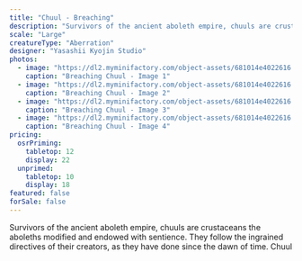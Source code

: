 ```yaml
---
title: "Chuul - Breaching"
description: "Survivors of the ancient aboleth empire, chuuls are crustaceans the aboleths modified and endowed with sentience. They follow the ingrained directives of their creators, as they have done since the dawn of time. Chuul"
scale: "Large"
creatureType: "Aberration"
designer: "Yasashii Kyojin Studio"
photos:
  - image: "https://dl2.myminifactory.com/object-assets/681014e4022616.58705971/images/720X720-Chuul_04_PS.jpg"
    caption: "Breaching Chuul - Image 1"
  - image: "https://dl2.myminifactory.com/object-assets/681014e4022616.58705971/images/720X720-Chuul_04_SCALE.jpg"
    caption: "Breaching Chuul - Image 2"
  - image: "https://dl2.myminifactory.com/object-assets/681014e4022616.58705971/images/720X720-Chuul_04_B.jpg"
    caption: "Breaching Chuul - Image 3"
  - image: "https://dl2.myminifactory.com/object-assets/681014e4022616.58705971/images/720X720-Chuul_04_C.jpg"
    caption: "Breaching Chuul - Image 4"
pricing:
  osrPriming:
    tabletop: 12
    display: 22
  unprimed:
    tabletop: 10
    display: 18
featured: false
forSale: false
---
```


Survivors of the ancient aboleth empire, chuuls are crustaceans the aboleths modified and endowed with sentience. They follow the ingrained directives of their creators, as they have done since the dawn of time. Chuul